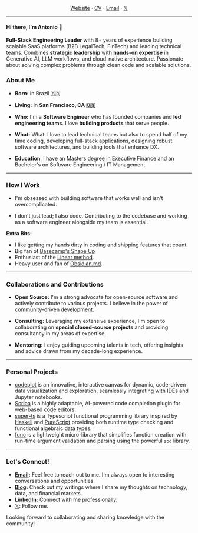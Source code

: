 <div align="center">
<a href="https://antl3x.co">Website</a> 
<span> · </span>
<a href="https://cv.antl3x.co">CV</a> 
<span> · </span>
<a href="mailto:antonio@antl3x.co">Email</a> 
<span> · </span>
<a href="https://x.com/antl3x">𝕏</a>
</div>

---

#### Hi there, I'm Antonio 👋

**Full-Stack Engineering Leader** with 8+ years of experience building scalable SaaS platforms (B2B LegalTech, FinTech) and leading technical teams. Combines **strategic leadership** with **hands-on expertise** in Generative AI, LLM workflows, and cloud-native architecture. Passionate about solving complex problems through clean code and scalable solutions.

### About Me

- **Born:** in Brazil 🇧🇷

- **Living:** in **San Francisco, CA 🇺🇸**

- **Who:** I'm a **Software Engineer** who has founded companies and **led engineering teams**. I love **building products** that serve people.

- **What:** What: I love to lead technical teams but also to spend half of my time coding, developing full-stack applications, designing robust software architectures, and building tools that enhance DX.

- **Education**: I have an Masters degree in Executive Finance and an Bachelor's on Software Engineering / IT Management.

---

### How I Work

- I'm obsessed with building software that works well and isn't overcomplicated.

- I don't just lead; I also code. Contributing to the codebase and working as a software engineer alongside my team is essential.

**Extra Bits:**

- I like getting my hands dirty in coding and shipping features that count.
- Big fan of [Basecamp's Shape Up](https://basecamp.com/shapeup)
- Enthusiast of the [Linear method](https://linear.app/method).
- Heavy user and fan of [Obsidian.md](https://obsidian.md).

---

### Collaborations and Contributions

- **Open Source:** I'm a strong advocate for open-source software and actively contribute to various projects. I believe in the power of community-driven development.

- **Consulting:** Leveraging my extensive experience, I'm open to collaborating on **special closed-source projects** and providing consultancy in my areas of expertise.

- **Mentoring:** I enjoy guiding upcoming talents in tech, offering insights and advice drawn from my decade-long experience.

---

### Personal Projects

- [codeplot](https://github.com/antl3x/codeplot) is an innovative, interactive canvas for dynamic, code-driven data visualization and exploration, seamlessly integrating with IDEs and Jupyter notebooks.
- [Scriba](https://github.com/antl3x/scriba) is a highly adaptable, AI-powered code completion plugin for web-based code editors. 
- [super-ts](https://github.com/antl3x/super-ts) is a Typescript functional programming library inspired by [Haskell](https://www.haskell.org/) and [PureScript](http://www.purescript.org/) providing both runtime type checking and functional algebraic data types.
- [func](https://github.com/antl3x/antl3x/tree/master/minirepos/func) is a lightweight micro-library that simplifies function creation with run-time argument validation and parsing using the powerful `zod` library.

---

### Let's Connect!

- **[Email](mailto:antonio@antl3x.co):** Feel free to reach out to me. I'm always open to interesting conversations and opportunities.
- **[Blog](https://antl3x.co/posts):** Check out my writings where I share my thoughts on technology, data, and financial markets.
- **[LinkedIn](https://linkedin.com/in/antl3x):** Connect with me professionally.
- [𝕏](https://x.com/antl3x): Follow me.

Looking forward to collaborating and sharing knowledge with the community!
